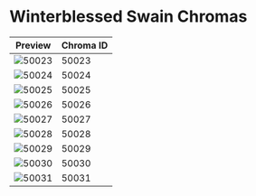 # Winterblessed Swain Chromas

| Preview | Chroma ID |
|---------|-----------|
| ![50023](https://raw.communitydragon.org/latest/plugins/rcp-be-lol-game-data/global/default/v1/champion-chroma-images/50/50023.png) | 50023 |
| ![50024](https://raw.communitydragon.org/latest/plugins/rcp-be-lol-game-data/global/default/v1/champion-chroma-images/50/50024.png) | 50024 |
| ![50025](https://raw.communitydragon.org/latest/plugins/rcp-be-lol-game-data/global/default/v1/champion-chroma-images/50/50025.png) | 50025 |
| ![50026](https://raw.communitydragon.org/latest/plugins/rcp-be-lol-game-data/global/default/v1/champion-chroma-images/50/50026.png) | 50026 |
| ![50027](https://raw.communitydragon.org/latest/plugins/rcp-be-lol-game-data/global/default/v1/champion-chroma-images/50/50027.png) | 50027 |
| ![50028](https://raw.communitydragon.org/latest/plugins/rcp-be-lol-game-data/global/default/v1/champion-chroma-images/50/50028.png) | 50028 |
| ![50029](https://raw.communitydragon.org/latest/plugins/rcp-be-lol-game-data/global/default/v1/champion-chroma-images/50/50029.png) | 50029 |
| ![50030](https://raw.communitydragon.org/latest/plugins/rcp-be-lol-game-data/global/default/v1/champion-chroma-images/50/50030.png) | 50030 |
| ![50031](https://raw.communitydragon.org/latest/plugins/rcp-be-lol-game-data/global/default/v1/champion-chroma-images/50/50031.png) | 50031 |